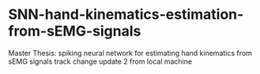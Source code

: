 # SNN-hand-kinematics-estimation-from-sEMG-signals
Master Thesis: spiking neural network for estimating hand kinematics from sEMG signals
track change
update 2 from local machine
